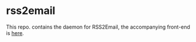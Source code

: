 # rss2email

This repo. contains the daemon for RSS2Email, the accompanying front-end is [here](https://git.maharshi.ninja/root/rss2email-web).
